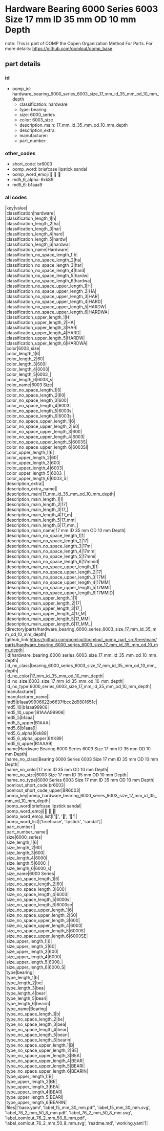 # Hardware Bearing 6000 Series 6003 Size 17 mm ID 35 mm OD 10 mm Depth  

note: This is part of OOMP the Oopen Organization Method For Parts. For more details: https://github.com/oomlout/oomp_base

##  part details





### id
* oomp_id: hardware_bearing_6000_series_6003_size_17_mm_id_35_mm_od_10_mm_depth
  * classification: hardware
  * type: bearing
  * size: 6000_series
  * color: 6003_size
  * description_main: 17_mm_id_35_mm_od_10_mm_depth
  * description_extra: 
  * manufacturer: 
  * part_number: 

### other_codes
* short_code: br6003
* oomp_word: briefcase lipstick sandal
* oomp_word_emoji :briefcase: :lipstick: :sandal:
* md5_6_alpha: 6xk89
* md5_6: b1aaa9

### all codes 
|key|value|  
|classification|hardware|  
|classification_length_1|h|  
|classification_length_2|ha|  
|classification_length_3|har|  
|classification_length_4|hard|  
|classification_length_5|hardw|  
|classification_length_6|hardwa|  
|classification_name|Hardware|  
|classification_no_space_length_1|h|  
|classification_no_space_length_2|ha|  
|classification_no_space_length_3|har|  
|classification_no_space_length_4|hard|  
|classification_no_space_length_5|hardw|  
|classification_no_space_length_6|hardwa|  
|classification_no_space_upper_length_1|H|  
|classification_no_space_upper_length_2|HA|  
|classification_no_space_upper_length_3|HAR|  
|classification_no_space_upper_length_4|HARD|  
|classification_no_space_upper_length_5|HARDW|  
|classification_no_space_upper_length_6|HARDWA|  
|classification_upper_length_1|H|  
|classification_upper_length_2|HA|  
|classification_upper_length_3|HAR|  
|classification_upper_length_4|HARD|  
|classification_upper_length_5|HARDW|  
|classification_upper_length_6|HARDWA|  
|color|6003_size|  
|color_length_1|6|  
|color_length_2|60|  
|color_length_3|600|  
|color_length_4|6003|  
|color_length_5|6003_|  
|color_length_6|6003_s|  
|color_name|6003 Size|  
|color_no_space_length_1|6|  
|color_no_space_length_2|60|  
|color_no_space_length_3|600|  
|color_no_space_length_4|6003|  
|color_no_space_length_5|6003s|  
|color_no_space_length_6|6003si|  
|color_no_space_upper_length_1|6|  
|color_no_space_upper_length_2|60|  
|color_no_space_upper_length_3|600|  
|color_no_space_upper_length_4|6003|  
|color_no_space_upper_length_5|6003S|  
|color_no_space_upper_length_6|6003SI|  
|color_upper_length_1|6|  
|color_upper_length_2|60|  
|color_upper_length_3|600|  
|color_upper_length_4|6003|  
|color_upper_length_5|6003_|  
|color_upper_length_6|6003_S|  
|description_extra||  
|description_extra_name||  
|description_main|17_mm_id_35_mm_od_10_mm_depth|  
|description_main_length_1|1|  
|description_main_length_2|17|  
|description_main_length_3|17_|  
|description_main_length_4|17_m|  
|description_main_length_5|17_mm|  
|description_main_length_6|17_mm_|  
|description_main_name|17 mm ID 35 mm OD 10 mm Depth|  
|description_main_no_space_length_1|1|  
|description_main_no_space_length_2|17|  
|description_main_no_space_length_3|17m|  
|description_main_no_space_length_4|17mm|  
|description_main_no_space_length_5|17mmi|  
|description_main_no_space_length_6|17mmid|  
|description_main_no_space_upper_length_1|1|  
|description_main_no_space_upper_length_2|17|  
|description_main_no_space_upper_length_3|17M|  
|description_main_no_space_upper_length_4|17MM|  
|description_main_no_space_upper_length_5|17MMI|  
|description_main_no_space_upper_length_6|17MMID|  
|description_main_upper_length_1|1|  
|description_main_upper_length_2|17|  
|description_main_upper_length_3|17_|  
|description_main_upper_length_4|17_M|  
|description_main_upper_length_5|17_MM|  
|description_main_upper_length_6|17_MM_|  
|directory|parts/hardware_bearing_6000_series_6003_size_17_mm_id_35_mm_od_10_mm_depth|  
|github_link|https://github.com/oomlout/oomlout_oomp_part_src/tree/main/parts/hardware_bearing_6000_series_6003_size_17_mm_id_35_mm_od_10_mm_depth|  
|id|hardware_bearing_6000_series_6003_size_17_mm_id_35_mm_od_10_mm_depth|  
|id_no_class|bearing_6000_series_6003_size_17_mm_id_35_mm_od_10_mm_depth|  
|id_no_color|17_mm_id_35_mm_od_10_mm_depth|  
|id_no_size|6003_size_17_mm_id_35_mm_od_10_mm_depth|  
|id_no_type|6000_series_6003_size_17_mm_id_35_mm_od_10_mm_depth|  
|manufacturer||  
|manufacturer_name||  
|md5|b1aaa99906622b6637fbcc2d9801651c|  
|md5_10|b1aaa99906|  
|md5_10_upper|B1AAA99906|  
|md5_5|b1aaa|  
|md5_5_upper|B1AAA|  
|md5_6|b1aaa9|  
|md5_6_alpha|6xk89|  
|md5_6_alpha_upper|6XK89|  
|md5_6_upper|B1AAA9|  
|name|Hardware Bearing 6000 Series 6003 Size 17 mm ID 35 mm OD 10 mm Depth|  
|name_no_class|Bearing 6000 Series 6003 Size 17 mm ID 35 mm OD 10 mm Depth|  
|name_no_color|17 mm ID 35 mm OD 10 mm Depth|  
|name_no_size|6003 Size 17 mm ID 35 mm OD 10 mm Depth|  
|name_no_type|6000 Series 6003 Size 17 mm ID 35 mm OD 10 mm Depth|  
|oomlout_short_code|br6003|  
|oomlout_short_code_upper|BR6003|  
|oomp_key|oomp_hardware_bearing_6000_series_6003_size_17_mm_id_35_mm_od_10_mm_depth|  
|oomp_word|briefcase lipstick sandal|  
|oomp_word_emoji|:briefcase: :lipstick: :sandal:|  
|oomp_word_emoji_list|[':briefcase:', ':lipstick:', ':sandal:']|  
|oomp_word_list|['briefcase', 'lipstick', 'sandal']|  
|part_number||  
|part_number_name||  
|size|6000_series|  
|size_length_1|6|  
|size_length_2|60|  
|size_length_3|600|  
|size_length_4|6000|  
|size_length_5|6000_|  
|size_length_6|6000_s|  
|size_name|6000 Series|  
|size_no_space_length_1|6|  
|size_no_space_length_2|60|  
|size_no_space_length_3|600|  
|size_no_space_length_4|6000|  
|size_no_space_length_5|6000s|  
|size_no_space_length_6|6000se|  
|size_no_space_upper_length_1|6|  
|size_no_space_upper_length_2|60|  
|size_no_space_upper_length_3|600|  
|size_no_space_upper_length_4|6000|  
|size_no_space_upper_length_5|6000S|  
|size_no_space_upper_length_6|6000SE|  
|size_upper_length_1|6|  
|size_upper_length_2|60|  
|size_upper_length_3|600|  
|size_upper_length_4|6000|  
|size_upper_length_5|6000_|  
|size_upper_length_6|6000_S|  
|type|bearing|  
|type_length_1|b|  
|type_length_2|be|  
|type_length_3|bea|  
|type_length_4|bear|  
|type_length_5|beari|  
|type_length_6|bearin|  
|type_name|Bearing|  
|type_no_space_length_1|b|  
|type_no_space_length_2|be|  
|type_no_space_length_3|bea|  
|type_no_space_length_4|bear|  
|type_no_space_length_5|beari|  
|type_no_space_length_6|bearin|  
|type_no_space_upper_length_1|B|  
|type_no_space_upper_length_2|BE|  
|type_no_space_upper_length_3|BEA|  
|type_no_space_upper_length_4|BEAR|  
|type_no_space_upper_length_5|BEARI|  
|type_no_space_upper_length_6|BEARIN|  
|type_upper_length_1|B|  
|type_upper_length_2|BE|  
|type_upper_length_3|BEA|  
|type_upper_length_4|BEAR|  
|type_upper_length_5|BEARI|  
|type_upper_length_6|BEARIN|  
|files|['base.yaml', 'label_15_mm_30_mm.pdf', 'label_15_mm_30_mm.svg', 'label_76_2_mm_50_8_mm.pdf', 'label_76_2_mm_50_8_mm.svg', 'label_oomlout_76_2_mm_50_8_mm.pdf', 'label_oomlout_76_2_mm_50_8_mm.svg', 'readme.md', 'working.yaml']|  
